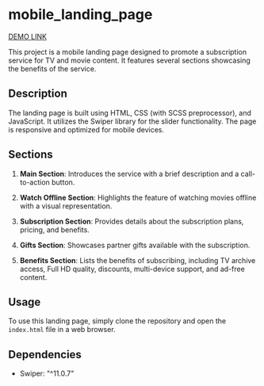 # mobile_landing_page

[DEMO LINK]()

This project is a mobile landing page designed to promote a subscription service for TV and movie content. It features several sections showcasing the benefits of the service.

## Description

The landing page is built using HTML, CSS (with SCSS preprocessor), and JavaScript. It utilizes the Swiper library for the slider functionality. The page is responsive and optimized for mobile devices.

## Sections

1. **Main Section**: Introduces the service with a brief description and a call-to-action button.

2. **Watch Offline Section**: Highlights the feature of watching movies offline with a visual representation.

3. **Subscription Section**: Provides details about the subscription plans, pricing, and benefits.

4. **Gifts Section**: Showcases partner gifts available with the subscription.

5. **Benefits Section**: Lists the benefits of subscribing, including TV archive access, Full HD quality, discounts, multi-device support, and ad-free content.

## Usage

To use this landing page, simply clone the repository and open the `index.html` file in a web browser.

## Dependencies

- Swiper: "^11.0.7"

